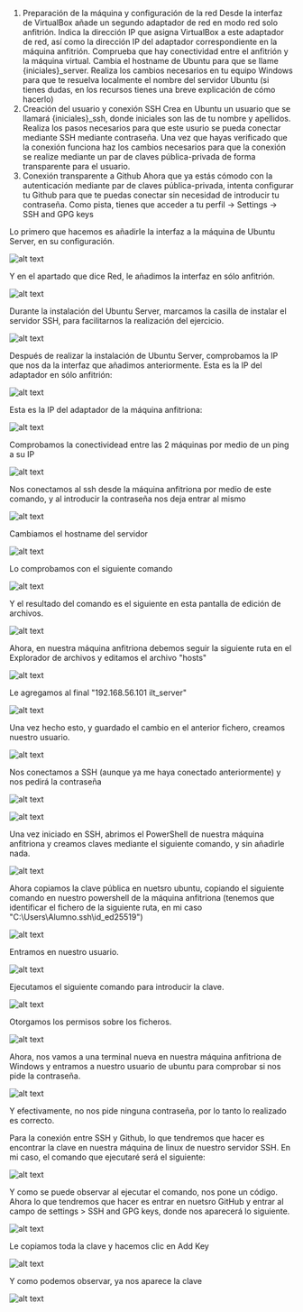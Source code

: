 1. Preparación de la máquina y configuración de la red
Desde la interfaz de VirtualBox añade un segundo adaptador de red en modo red solo anfitrión.
Indica la dirección IP que asigna VirtualBox a este adaptador de red, así como la dirección IP del adaptador correspondiente en la máquina anfitrión.
Comprueba que hay conectividad entre el anfitrión y la máquina virtual.
Cambia el hostname de Ubuntu para que se llame {iniciales}_server.
Realiza los cambios necesarios en tu equipo Windows para que te resuelva localmente el nombre del servidor Ubuntu (si tienes dudas, en los recursos tienes una breve explicación de cómo hacerlo)
2. Creación del usuario y conexión SSH
Crea en Ubuntu un usuario que se llamará {iniciales}_ssh, donde iniciales son las de tu nombre y apellidos.
Realiza los pasos necesarios para que este usurio se pueda conectar mediante SSH mediante contraseña.
Una vez que hayas verificado que la conexión funciona haz los cambios necesarios para que la conexión se realize mediante un par de claves pública-privada de forma transparente para el usuario.
3. Conexión transparente a Github
Ahora que ya estás cómodo con la autenticación mediante par de claves pública-privada, intenta configurar tu Github para que te puedas conectar sin necesidad de introducir tu contraseña. Como pista, tienes que acceder a tu perfil -> Settings -> SSH and GPG keys



Lo primero que hacemos es añadirle la interfaz a la máquina de Ubuntu Server, en su configuración.

![alt text](image-1.png)

Y en el apartado que dice Red, le añadimos la interfaz en sólo anfitrión.

![alt text](image.png)

Durante la instalación del Ubuntu Server, marcamos la casilla de instalar el servidor SSH, para facilitarnos la realización del ejercicio.

![alt text](image-2.png)

Después de realizar la instalación de Ubuntu Server, comprobamos la IP que nos da la interfaz que añadimos anteriormente.
Esta es la IP del adaptador en sólo anfitrión:

![alt text](image-3.png)

Esta es la IP del adaptador de la máquina anfitriona:

![alt text](image-4.png)

Comprobamos la conectividead entre las 2 máquinas por medio de un ping a su IP

![alt text](image-5.png)

Nos conectamos al ssh desde la máquina anfitriona por medio de este comando, y al introducir la contraseña nos deja entrar al mismo 

![alt text](image-6.png)

Cambiamos el hostname del servidor

![alt text](image-7.png)

Lo comprobamos con el siguiente comando

![alt text](image-8.png)

Y el resultado del comando es el siguiente en esta pantalla de edición de archivos.

![alt text](image-9.png)

Ahora, en nuestra máquina anfitriona debemos seguir la siguiente ruta en el Explorador de archivos y editamos el archivo "hosts"

![alt text](image-10.png)

Le agregamos al final "192.168.56.101 ilt_server"

![alt text](image-11.png)

Una vez hecho esto, y guardado el cambio en el anterior fichero, creamos nuestro usuario.

![alt text](image-12.png)

Nos conectamos a SSH (aunque ya me haya conectado anteriormente) y nos pedirá la contraseña

![alt text](image-13.png)

![alt text](image-14.png)

Una vez iniciado en SSH, abrimos el PowerShell de nuestra máquina anfitriona y creamos claves mediante el siguiente comando, y sin añadirle nada.

![alt text](image-15.png)

Ahora copiamos la clave pública en nuetsro ubuntu, copiando el siguiente comando en nuestro powershell de la máquina anfitriona (tenemos que identificar el fichero de la siguiente ruta, en mi caso "C:\Users\Alumno\.ssh\id_ed25519")

![alt text](image-18.png)

Entramos en nuestro usuario.

![alt text](image-20.png)

Ejecutamos el siguiente comando para introducir la clave.

![alt text](image-21.png)

Otorgamos los permisos sobre los ficheros.

![alt text](image-22.png)

Ahora, nos vamos a una terminal nueva en nuestra máquina anfitriona de Windows y entramos a nuestro usuario de ubuntu para comprobar si nos pide la contraseña.

![alt text](image-23.png)

Y efectivamente, no nos pide ninguna contraseña, por lo tanto lo realizado es correcto.



Para la conexión entre SSH y Github, lo que tendremos que hacer es encontrar la clave en nuestra máquina de linux de nuestro servidor SSH.
En mi caso, el comando que ejecutaré será el siguiente:

![alt text](image-24.png)

Y como se puede observar al ejecutar el comando, nos pone un código.
Ahora lo que tendremos que hacer es entrar en nuetsro GitHub y entrar al campo de settings > SSH and GPG keys, donde nos aparecerá lo siguiente.


![alt text](image-25.png)

Le copiamos toda la clave y hacemos clic en Add Key

![alt text](image-26.png)

Y como podemos observar, ya nos aparece la clave

![alt text](image-27.png)
